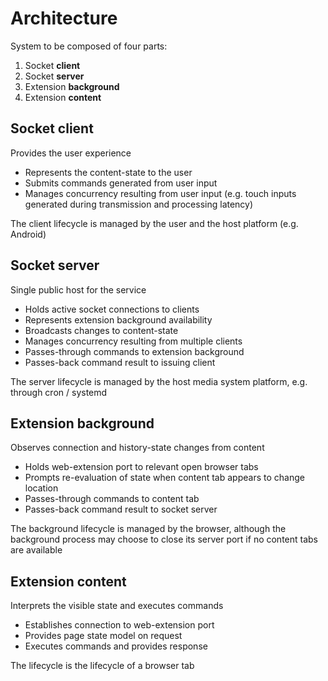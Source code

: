 # Architecture

System to be composed of four parts:

1. Socket **client**
2. Socket **server**
3. Extension **background**
4. Extension **content**

## Socket client

Provides the user experience

- Represents the content-state to the user
- Submits commands generated from user input
- Manages concurrency resulting from user input (e.g. touch inputs generated during transmission and processing latency)

The client lifecycle is managed by the user and the host platform (e.g. Android)

## Socket server

Single public host for the service

- Holds active socket connections to clients
- Represents extension background availability
- Broadcasts changes to content-state
- Manages concurrency resulting from multiple clients
- Passes-through commands to extension background
- Passes-back command result to issuing client

The server lifecycle is managed by the host media system platform, e.g. through cron / systemd

## Extension background

Observes connection and history-state changes from content

- Holds web-extension port to relevant open browser tabs
- Prompts re-evaluation of state when content tab appears to change location
- Passes-through commands to content tab
- Passes-back command result to socket server

The background lifecycle is managed by the browser, although the background process may choose to close its server port if no content tabs are available

## Extension content

Interprets the visible state and executes commands

- Establishes connection to web-extension port
- Provides page state model on request
- Executes commands and provides response

The lifecycle is the lifecycle of a browser tab
